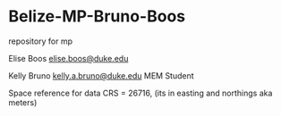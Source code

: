 # Belize-MP-Bruno-Boos
repository for mp 

Elise Boos
elise.boos@duke.edu

Kelly Bruno
kelly.a.bruno@duke.edu
MEM Student

Space reference for data CRS = 26716, (its in easting and northings aka meters)